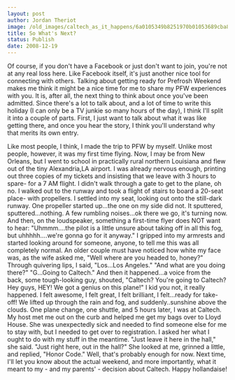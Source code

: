 ```yaml
---
layout: post
author: Jordan Theriot
image: /old_images/caltech_as_it_happens/6a0105349b8251970b01053689cba8970c.jpg
title: So What's Next?
status: Publish
date: 2008-12-19
---
```



 
 Of course, if you don't have a Facebook or just don't want to join, you're not at any real loss here. Like Facebook itself, it's just another nice tool for connecting with others. 
 Talking about getting ready for Prefrosh Weekend makes me think it might be a nice time for me to share my PFW experiences with you. It is, after all, the next thing to think about once you've been admitted. Since there's a lot to talk about, and a lot of time to write this holiday (I can only be a TV junkie so many hours of the day), I think I'll split it into a couple of parts. First, I just want to talk about what it was like getting there, and once you hear the story, I think you'll understand why that merits its own entry.

 Like most people, I think, I made the trip to PFW by myself. Unlike most people, however, it was my first time flying. Now, I may be from New Orleans, but I went to school in practically rural northern Louisiana and flew out of the tiny Alexandria,LA airport. I was already nervous enough, printing out three copies of my tickets and insisting that we leave with 3 hours to spare- for a 7 AM flight. I didn't walk through a gate to get to the plane, oh no. I walked out to the runway and took a flight of stairs to board a 20-seat place- with propellers. I settled into my seat, looking out onto the still-dark runway. One propeller started up...the one on my side did not. It sputtered, sputtered...nothing. A few rumbling noises...ok there we go, it's turning now. And then, on the loudspeaker, something a first-time flyer does NOT want to hear: &quot;Uhmmm....the pilot is a little unsure about taking off in all this fog, but uhhhhh....we're gonna go for it anyway.&quot; I gripped into my armrests and started looking around for someone, anyone, to tell me this was all completely normal. An older couple must have noticed how white my face was, as the wife asked me, &quot;Well where are you headed to, honey?&quot; Through quivering lips, I said, &quot;Los...Los Angeles.&quot; &quot;And what are you doing there?&quot; &quot;G...Going to Caltech.&quot; And then it happened...a voice from the back, some tough-looking guy, shouted, &quot;Caltech? You're going to Caltech? Hey guys, HEY! We got a genius on this plane!&quot; I kid you not, it really happened. I felt awesome, I felt great, I felt brilliant, I felt...ready for take-off! We lifted up through the rain and fog, and suddenly..sunshine above the clouds. One plane change, one shuttle, and 5 hours later, I was at Caltech. 
 My host met me out on the curb and helped me get my bags over to Lloyd House. She was unexpectedly sick and needed to find someone else for me to stay with, but I needed to get over to registration. I asked her what I ought to do with my stuff in the meantime. &quot;Just leave it here in the hall,&quot; she said. &quot;Just right here, out in the hall?&quot; She looked at me, grinned a little, and replied, &quot;Honor Code.&quot;
 Well, that's probably enough for now. Next time, I'll let you know about the actual weekend, and more importantly, what it meant to my - and my parents' - decision about Caltech. 
Happy hollandaise!

